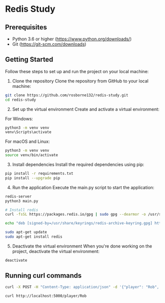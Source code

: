 # Redis Study

## Prerequisites
- Python 3.6 or higher (https://www.python.org/downloads/)
- Git (https://git-scm.com/downloads)

## Getting Started
Follow these steps to set up and run the project on your local machine:

1. Clone the repository
Clone the repository from GitHub to your local machine:

```bash
git clone https://github.com/rosborne132/redis-study.git
cd redis-study
```

2. Set up the virtual environment
Create and activate a virtual environment:

For Windows:
```bash
python3 -m venv venv
venv\Scripts\activate
```

For macOS and Linux:

```bash
python3 -m venv venv
source venv/bin/activate
```

3. Install dependencies
Install the required dependencies using pip:

```bash
pip install -r requirements.txt
pip install --upgrade pip
```

4. Run the application
Execute the main.py script to start the application:

```bash
redis-server
python3 main.py

# Install redis
curl -fsSL https://packages.redis.io/gpg | sudo gpg --dearmor -o /usr/share/keyrings/redis-archive-keyring.gpg

echo "deb [signed-by=/usr/share/keyrings/redis-archive-keyring.gpg] https://packages.redis.io/deb $(lsb_release -cs) main" | sudo tee /etc/apt/sources.list.d/redis.list

sudo apt-get update
sudo apt-get install redis
```

5. Deactivate the virtual environment
When you're done working on the project, deactivate the virtual environment:

```bash
deactivate
```

## Running curl commands

```bash
curl -X POST -H "Content-Type: application/json" -d '{"player": "Rob", "score": 1500}' http://localhost:5000/update_score

```

```bash
curl http://localhost:5000/player/Rob
```

